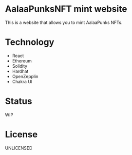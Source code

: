 # AalaaPunksNFT mint website

This is a website that allows you to mint AalaaPunks NFTs.

# Technology

- React
- Ethereum
- Solidity
- Hardhat
- OpenZepplin
- Chakra UI

# Status

WIP

# License

UNLICENSED
